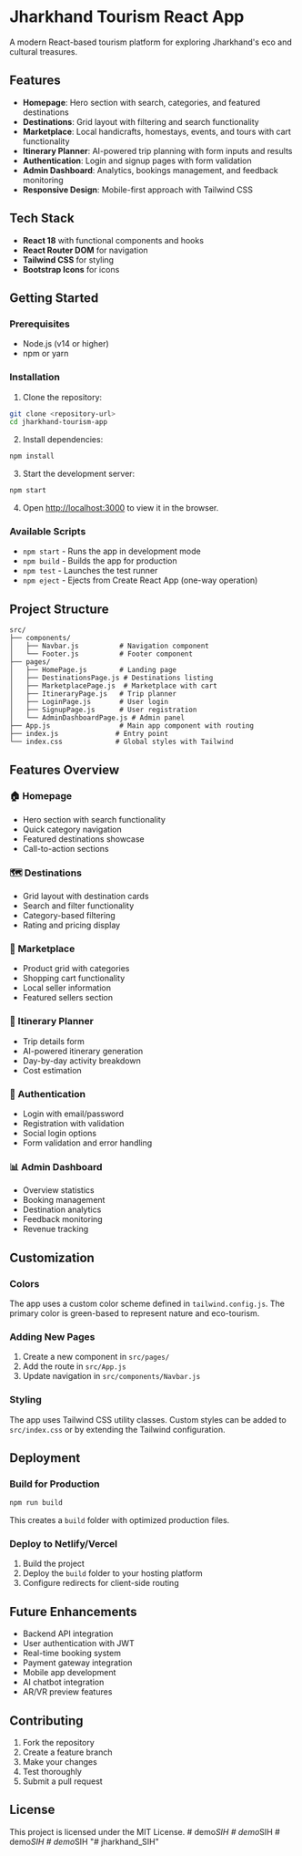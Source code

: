 # Jharkhand Tourism React App

A modern React-based tourism platform for exploring Jharkhand's eco and cultural treasures.

## Features

- **Homepage**: Hero section with search, categories, and featured destinations
- **Destinations**: Grid layout with filtering and search functionality
- **Marketplace**: Local handicrafts, homestays, events, and tours with cart functionality
- **Itinerary Planner**: AI-powered trip planning with form inputs and results
- **Authentication**: Login and signup pages with form validation
- **Admin Dashboard**: Analytics, bookings management, and feedback monitoring
- **Responsive Design**: Mobile-first approach with Tailwind CSS

## Tech Stack

- **React 18** with functional components and hooks
- **React Router DOM** for navigation
- **Tailwind CSS** for styling
- **Bootstrap Icons** for icons

## Getting Started

### Prerequisites

- Node.js (v14 or higher)
- npm or yarn

### Installation

1. Clone the repository:
```bash
git clone <repository-url>
cd jharkhand-tourism-app
```

2. Install dependencies:
```bash
npm install
```

3. Start the development server:
```bash
npm start
```

4. Open [http://localhost:3000](http://localhost:3000) to view it in the browser.

### Available Scripts

- `npm start` - Runs the app in development mode
- `npm build` - Builds the app for production
- `npm test` - Launches the test runner
- `npm eject` - Ejects from Create React App (one-way operation)

## Project Structure

```
src/
├── components/
│   ├── Navbar.js          # Navigation component
│   └── Footer.js          # Footer component
├── pages/
│   ├── HomePage.js        # Landing page
│   ├── DestinationsPage.js # Destinations listing
│   ├── MarketplacePage.js  # Marketplace with cart
│   ├── ItineraryPage.js   # Trip planner
│   ├── LoginPage.js       # User login
│   ├── SignupPage.js      # User registration
│   └── AdminDashboardPage.js # Admin panel
├── App.js                 # Main app component with routing
├── index.js              # Entry point
└── index.css             # Global styles with Tailwind
```

## Features Overview

### 🏠 Homepage
- Hero section with search functionality
- Quick category navigation
- Featured destinations showcase
- Call-to-action sections

### 🗺️ Destinations
- Grid layout with destination cards
- Search and filter functionality
- Category-based filtering
- Rating and pricing display

### 🛒 Marketplace
- Product grid with categories
- Shopping cart functionality
- Local seller information
- Featured sellers section

### 📅 Itinerary Planner
- Trip details form
- AI-powered itinerary generation
- Day-by-day activity breakdown
- Cost estimation

### 🔐 Authentication
- Login with email/password
- Registration with validation
- Social login options
- Form validation and error handling

### 📊 Admin Dashboard
- Overview statistics
- Booking management
- Destination analytics
- Feedback monitoring
- Revenue tracking

## Customization

### Colors
The app uses a custom color scheme defined in `tailwind.config.js`. The primary color is green-based to represent nature and eco-tourism.

### Adding New Pages
1. Create a new component in `src/pages/`
2. Add the route in `src/App.js`
3. Update navigation in `src/components/Navbar.js`

### Styling
The app uses Tailwind CSS utility classes. Custom styles can be added to `src/index.css` or by extending the Tailwind configuration.

## Deployment

### Build for Production
```bash
npm run build
```

This creates a `build` folder with optimized production files.

### Deploy to Netlify/Vercel
1. Build the project
2. Deploy the `build` folder to your hosting platform
3. Configure redirects for client-side routing

## Future Enhancements

- Backend API integration
- User authentication with JWT
- Real-time booking system
- Payment gateway integration
- Mobile app development
- AI chatbot integration
- AR/VR preview features

## Contributing

1. Fork the repository
2. Create a feature branch
3. Make your changes
4. Test thoroughly
5. Submit a pull request

## License

This project is licensed under the MIT License.
#   d e m o _ S I H  
 #   d e m o _ S I H  
 #   d e m o _ S I H  
 #   d e m o _ S I H  
 "# jharkhand_SIH" 
